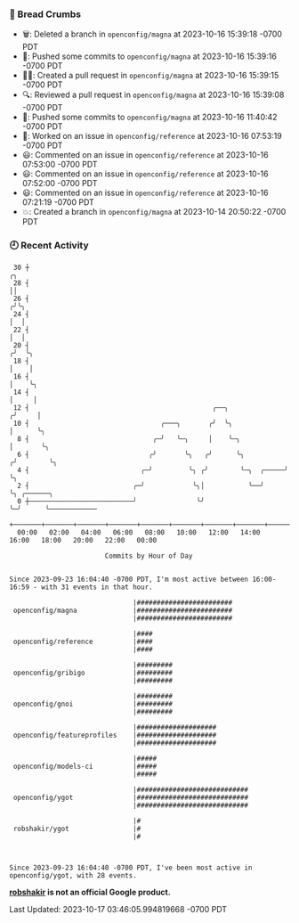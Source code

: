### 🍞 Bread Crumbs

 * 🗑: Deleted a branch in `openconfig/magna` at 2023-10-16 15:39:18 -0700 PDT
 * 🚢: Pushed some commits to `openconfig/magna` at 2023-10-16 15:39:16 -0700 PDT
 * ✍🏼: Created a pull request in `openconfig/magna` at 2023-10-16 15:39:15 -0700 PDT
 * 🔍: Reviewed a pull request in  `openconfig/magna` at 2023-10-16 15:39:08 -0700 PDT
 * 🚢: Pushed some commits to `openconfig/magna` at 2023-10-16 11:40:42 -0700 PDT
 * 👀: Worked on an issue in `openconfig/reference` at 2023-10-16 07:53:19 -0700 PDT
 * 😃: Commented on an issue in `openconfig/reference` at 2023-10-16 07:53:00 -0700 PDT
 * 😃: Commented on an issue in `openconfig/reference` at 2023-10-16 07:52:00 -0700 PDT
 * 😃: Commented on an issue in `openconfig/reference` at 2023-10-16 07:21:19 -0700 PDT
 * 💥: Created a branch in `openconfig/magna` at 2023-10-14 20:50:22 -0700 PDT

### 🕘 Recent Activity
```
 30 ┼                                                                    ╭╮
 28 ┤                                                                    ││
 26 ┤                                                                   ╭╯╰╮
 24 ┤                                                                   │  │
 22 ┤                                                                   │  │
 20 ┤                                                                  ╭╯  ╰╮
 18 ┤                                                                  │    │
 16 ┤                                                                  │    ╰╮
 14 ┤                                                                  │     │
 12 ┤                                              ╭──╮               ╭╯     │
 10 ┤                                 ╭───╮       ╭╯  ╰╮              │      ╰╮
  8 ┤                               ╭─╯   ╰─╮     │    ╰─╮            │       ╰╮
  6 ┤                              ╭╯       ╰╮   ╭╯      ╰╮          ╭╯        ╰╮
  4 ┤                            ╭─╯         ╰╮ ╭╯        ╰─╮  ╭─────╯          ╰╮
  2 ┤                          ╭─╯            ╰╮│           ╰──╯                 ╰╮ ╭──────╮
  0 ┼──────────────────────────╯               ╰╯                                 ╰─╯      ╰────────────
    +───────+───────+───────+───────+───────+───────+───────+───────+───────+───────+───────+───────+────
  00:00   02:00   04:00   06:00   08:00   10:00   12:00   14:00   16:00   18:00   20:00   22:00   00:00   

						Commits by Hour of Day


Since 2023-09-23 16:04:40 -0700 PDT, I'm most active between 16:00-16:59 - with 31 events in that hour.

```



```
                               |########################
 openconfig/magna              |########################
                               |########################

                               |####
 openconfig/reference          |####
                               |####

                               |#########
 openconfig/gribigo            |#########
                               |#########

                               |#########
 openconfig/gnoi               |#########
                               |#########

                               |####################
 openconfig/featureprofiles    |####################
                               |####################

                               |#####
 openconfig/models-ci          |#####
                               |#####

                               |############################
 openconfig/ygot               |############################
                               |############################

                               |#
 robshakir/ygot                |#
                               |#



Since 2023-09-23 16:04:40 -0700 PDT, I've been most active in openconfig/ygot, with 28 events.

```
**[robshakir](mailto:robjs@google.com) is not an official Google product.**  


Last Updated: 2023-10-17 03:46:05.994819668 -0700 PDT
